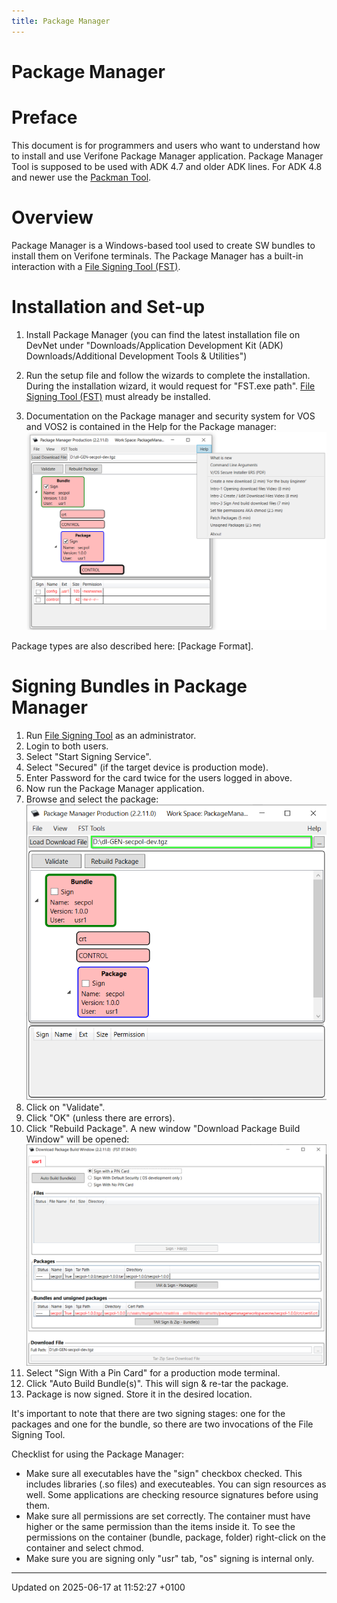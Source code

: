 ```yaml
---
title: Package Manager
---
```


# Package Manager

# Preface

This document is for programmers and users who want to understand how to install and use Verifone Package Manager application. Package Manager Tool is supposed to be used with ADK 4.7 and older ADK lines. For ADK 4.8 and newer use the [Packman Tool](packman_users_guide.md).

# Overview

Package Manager is a Windows-based tool used to create SW bundles to install them on Verifone terminals. The Package Manager has a built-in interaction with a [File Signing Tool (FST)](pg_fst.md).

# Installation and Set-up

1. Install Package Manager (you can find the latest installation file on DevNet under "Downloads/Application Development Kit (ADK) Downloads/Additional Development Tools & Utilities")
2. Run the setup file and follow the wizards to complete the installation. During the installation wizard, it would request for "FST.exe path". [File Signing Tool (FST)](pg_fst.md) must already be installed.

3. Documentation on the Package manager and security system for VOS and VOS2 is contained in the Help for the Package manager: ![package_manager_help.png](.//package_manager_help.png)

Package types are also described here: [Package Format].

# Signing Bundles in Package Manager

1. Run [File Signing Tool](pg_fst.md) as an administrator.
2. Login to both users.
3. Select "Start Signing Service".
4. Select "Secured" (if the target device is production mode).
5. Enter Password for the card twice for the users logged in above.
6. Now run the Package Manager application.
7. Browse and select the package: ![package_manager_grab_file.png](.//package_manager_grab_file.png)
8. Click on "Validate".
9. Click "OK" (unless there are errors).
10. Click "Rebuild Package". A new window "Download Package Build Window" will be opened: ![package_manager_download_window.png](.//package_manager_download_window.png)
11. Select "Sign With a Pin Card" for a production mode terminal.
12. Click "Auto Build Bundle(s)". This will sign & re-tar the package.
13. Package is now signed. Store it in the desired location.

It's important to note that there are two signing stages: one for the packages and one for the bundle, so there are two invocations of the File Signing Tool.

Checklist for using the Package Manager:

- Make sure all executables have the "sign" checkbox checked. This includes libraries (.so files) and executeables. You can sign resources as well. Some applications are checking resource signatures before using them.
- Make sure all permissions are set correctly. The container must have higher or the same permission than the items inside it. To see the permissions on the container (bundle, package, folder) right-click on the container and select chmod.
- Make sure you are signing only "usr" tab, "os" signing is internal only.

---

Updated on 2025-06-17 at 11:52:27 +0100
